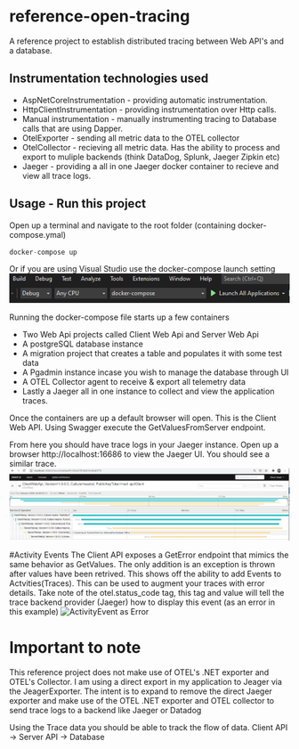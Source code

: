 # reference-open-tracing
A reference project to establish distributed tracing between Web API's and a database.

## Instrumentation technologies used
* AspNetCoreInstrumentation - providing automatic instrumentation.
* HttpClientInstrumentation - providing instrumentation over Http calls.
* Manual instrumentation - manually instrumenting tracing to Database calls that are using Dapper.
* OtelExporter - sending all metric data to the OTEL collector
* OtelCollector - recieving all metric data. Has the ability to process and export to muliple backends (think DataDog, Splunk, Jaeger Zipkin etc)
* Jaeger - providing a all in one Jaeger docker container to recieve and view all trace logs.

## Usage - Run this project
Open up a terminal and navigate to the root folder (containing docker-compose.ymal)
```csharp
docker-compose up
```
Or if you are using Visual Studio use the docker-compose launch setting
![Docker launch setting](./assets/images/docker-launch-setting.PNG)

Running the docker-compose file starts up a few containers
* Two Web Api projects called Client Web Api and Server Web Api
* A postgreSQL database instance
* A migration project that creates a table and populates it with some test data
* A Pgadmin instance incase you wish to manage the database through UI
* A OTEL Collector agent to receive & export all telemetry data
* Lastly a Jaeger all in one instance to collect and view the application traces.

Once the containers are up a default browser will open. This is the Client Web API. Using Swagger execute the GetValuesFromServer endpoint.

From here you should have trace logs in your Jaeger instance. Open up a browser http://localhost:16686 to view the Jaeger UI. You should see a similar trace.
![Jaeger UI](./assets/images/jaeger-ui.PNG)

#Activity Events
The Client API exposes a GetError endpoint that mimics the same behavior as GetValues. The only addition is an exception is thrown after values have been retrived. This shows off the ability to add Events to Actvities(Traces). This can be used to augment your traces with error details. Take note of the otel.status_code tag, this tag and value will tell the trace backend provider (Jaeger) how to display this event (as an error in this example)
![ActivityEvent as Error](https://user-images.githubusercontent.com/12730626/149602953-28acb23f-cf47-4779-a643-b59a44b4e479.png)

# Important to note
This reference project does not make use of OTEL's .NET exporter and OTEL's Collector. I am using a direct export in my application to Jeager via the JeagerExporter. The intent is to expand to remove the direct Jaeger exporter and make use of the OTEL .NET exporter and OTEL collector to send trace logs to a backend like Jaeger or Datadog

Using the Trace data you should be able to track the flow of data.
Client API -> Server API -> Database

